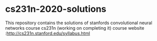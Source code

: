 # cs231n-2020-solutions
This repository contains the solutions of stanfords convolutional neural networks course cs231n
(working on completing it)
course website :http://cs231n.stanford.edu/syllabus.html
